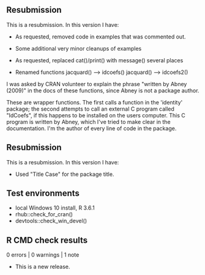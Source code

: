## Resubmission
This is a resubmission. In this version I have:

* As requested, removed code in examples that was commented out.

* Some additional very minor cleanups of examples

* As requested, replaced cat()/print() with message() several places

* Renamed functions 
jacquard() --> idcoefs() 
jacquard() --> idcoefs2()

I was asked by CRAN volunteer to explain the phrase "written by Abney (2009)" in the docs of these functions, since Abney is not a package author. 

These are wrapper functions. The first calls a function in the 'identity' package; the second attempts to call an external C program called "IdCoefs", if this happens to be installed on the users computer. This C program is written by Abney, which I've tried to make clear in the documentation. I'm the author of every line of code in the package.


## Resubmission
This is a resubmission. In this version I have:

* Used "Title Case" for the package title.

## Test environments
* local Windows 10 install, R 3.6.1
* rhub::check_for_cran()
* devtools::check_win_devel()

## R CMD check results

0 errors | 0 warnings | 1 note

* This is a new release.
